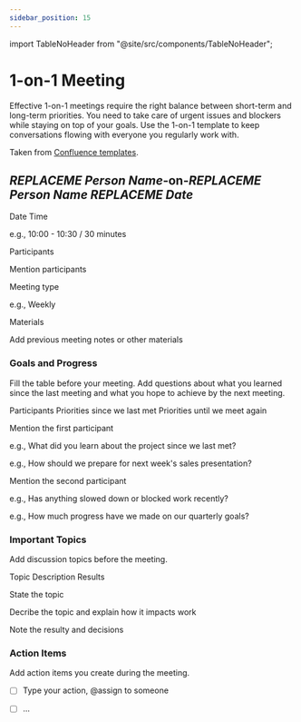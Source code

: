```yaml
---
sidebar_position: 15
---
```


import TableNoHeader from "@site/src/components/TableNoHeader";

# 1-on-1 Meeting

Effective 1-on-1 meetings require the right balance between short-term and long-term priorities. You need to take care of urgent issues and blockers while staying on top of your goals. Use the 1-on-1 template to keep conversations flowing with everyone you regularly work with.

Taken from [Confluence templates](https://www.atlassian.com/software/confluence/templates/1-on-1-meeting).

## _REPLACEME Person Name_-on-_REPLACEME Person Name_ _REPLACEME Date_

<TableNoHeader>
    <tr>
        <th>
            Date
        </th>
        <td>
        </td>
    </tr>
    <tr>
        <th>
            Time
        </th>
        <td>
            <p style={{color: "grey", fontStyle: "italic"}}>e.g., 10:00 - 10:30 / 30 minutes</p>
        </td>
    </tr>
    <tr>
        <th>
            Participants
        </th>
        <td>
            <p style={{color: "grey", fontStyle: "italic"}}>Mention participants</p>
        </td>
    </tr>
    <tr>
        <th>
            Meeting type
        </th>
        <td>
            <p style={{color: "grey", fontStyle: "italic"}}>e.g., Weekly</p>
        </td>
    </tr>
    <tr>
        <th>
            Materials
        </th>
        <td>
            <p style={{color: "grey", fontStyle: "italic"}}>Add previous meeting notes or other materials</p>
        </td>
    </tr>
</TableNoHeader>

### Goals and Progress

<p style={{color: "grey", fontStyle: "italic"}}>Fill the table before your meeting. Add questions about what you learned since the last meeting and what you hope to achieve by the next meeting.</p>

<TableNoHeader>
    <tr>
        <th>
            Participants
        </th>
        <th>
            Priorities since we last met
        </th>
        <th>
            Priorities until we meet again
        </th>
    </tr>
    <tr>
        <td>
            <p style={{color: "grey", fontStyle: "italic"}}>Mention the first participant</p>
        </td>
        <td>
            <p style={{color: "grey", fontStyle: "italic"}}>e.g., What did you learn about the project since we last met?</p>
        </td>
        <td>
            <p style={{color: "grey", fontStyle: "italic"}}>e.g., How should we prepare for next week's sales presentation?</p>
        </td>
    </tr>
    <tr>
        <td>
            <p style={{color: "grey", fontStyle: "italic"}}>Mention the second participant</p>
        </td>
        <td>
            <p style={{color: "grey", fontStyle: "italic"}}>e.g., Has anything slowed down or blocked work recently?</p>
        </td>
        <td>
            <p style={{color: "grey", fontStyle: "italic"}}>e.g., How much progress have we made on our quarterly goals?</p>
        </td>
    </tr>
</TableNoHeader>

### Important Topics

<p style={{color: "grey", fontStyle: "italic"}}>Add discussion topics before the meeting.</p>

<TableNoHeader>
    <tr>
        <th>
            Topic
        </th>
        <th>
            Description
        </th>
        <th>
            Results
        </th>
    </tr>
    <tr>
        <td>
            <p style={{color: "grey", fontStyle: "italic"}}>State the topic</p>
        </td>
        <td>
            <p style={{color: "grey", fontStyle: "italic"}}>Decribe the topic and explain how it impacts work</p>
        </td>
        <td>
            <p style={{color: "grey", fontStyle: "italic"}}>Note the resulty and decisions</p>
        </td>
    </tr>
</TableNoHeader>

### Action Items

<p style={{color: "grey", fontStyle: "italic"}}>Add action items you create during the meeting.</p>

- [ ] Type your action, @assign to someone

- [ ] ...
